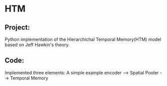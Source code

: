 # HTM

## Project: 
Python implementation of the Hierarchichal Temporal Memory(HTM) model based on Jeff Hawkin's theory.

## Code:
Implemented three elements: A simple example encoder --> Spatial Pooler --> Temporal Memory

